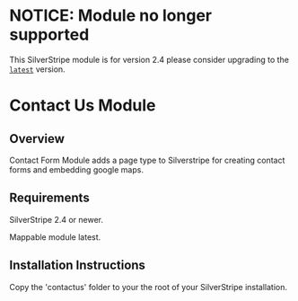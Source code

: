 # NOTICE: Module no longer supported

This SilverStripe module is for version 2.4 please consider upgrading to the [`latest`](https://github.com/silverstripe/silverstripe-installer/) version.

# Contact Us Module

## Overview

Contact Form Module adds a page type to Silverstripe for creating contact forms and embedding google maps.

## Requirements

SilverStripe 2.4 or newer.

Mappable module latest.

## Installation Instructions

Copy the 'contactus' folder to your the root of your SilverStripe installation.

